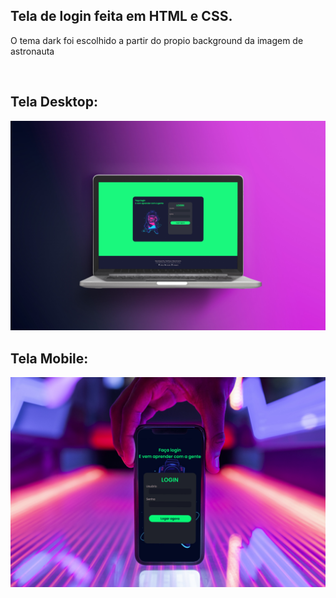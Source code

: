 ## Tela de login feita em HTML e CSS.

<p>O tema dark foi escolhido a partir do propio background da imagem de astronauta</p><br>

## Tela Desktop:
<img src ="/assets/mokadesk.jpg" width="700px"><br>

## Tela Mobile:
<img src ="/assets/mokamobile.jpg " width="600px">
